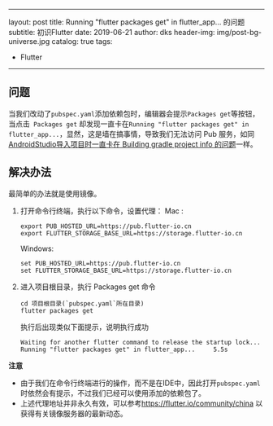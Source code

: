 
---
layout:     post
title:     Running "flutter packages get" in flutter_app... 的问题
subtitle:   初识Flutter
date:       2019-06-21
author:     dks
header-img: img/post-bg-universe.jpg
catalog: true
tags:
   - Flutter

---



## 问题
当我们改动了`pubspec.yaml`添加依赖包时，编辑器会提示`Packages get`等按钮，当点击` Packages get` 却发现一直卡在`Running "flutter packages get" in flutter_app...`，显然，这是墙在搞事情，导致我们无法访问 Pub 服务，如同[AndroidStudio导入项目时一直卡在 Building gradle project info 的问题](http://dkaishu.com/2018/11/27/AndroidStudio%E5%AF%BC%E5%85%A5%E9%A1%B9%E7%9B%AE%E6%97%B6%E4%B8%80%E7%9B%B4%E5%8D%A1%E5%9C%A8-Building-gradle-project-info-%E7%9A%84%E9%97%AE%E9%A2%98/)一样。

## 解决办法
最简单的办法就是使用镜像。
1. 打开命令行终端，执行以下命令，设置代理：
	Mac :
	```
	export PUB_HOSTED_URL=https://pub.flutter-io.cn
	export FLUTTER_STORAGE_BASE_URL=https://storage.flutter-io.cn
	```

	Windows:
	```
	set PUB_HOSTED_URL=https://pub.flutter-io.cn
	set FLUTTER_STORAGE_BASE_URL=https://storage.flutter-io.cn
	```
2. 进入项目根目录，执行 Packages get 命令
	```
	cd 项目根目录(`pubspec.yaml`所在目录)
	flutter packages get 
	```
	执行后出现类似下面提示，说明执行成功
	```
	Waiting for another flutter command to release the startup lock...
	Running "flutter packages get" in flutter_app...     5.5s
	```

**注意** 

- 由于我们在命令行终端进行的操作，而不是在IDE中，因此打开`pubspec.yaml`时依然会有提示，不过我们已经可以使用添加的依赖包了。
- 上述代理地址并非永久有效，可以参考<https://flutter.io/community/china> 以获得有关镜像服务器的最新动态。

